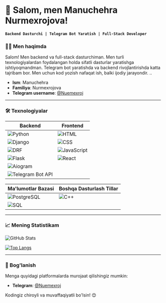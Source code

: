 # 👋 Salom, men Manuchehra Nurmexrojova!

**`Backend Dasturchi | Telegram Bot Yaratish | Full-Stack Developer`**

### 🧑‍💻 Men haqimda
Salom! Men backend va full-stack dasturchiman. Men turli texnologiyalardan foydalangan holda sifatli dasturlar yaratishga ishtiyoqmandman. Telegram bot yaratishda va backend rivojlantirishda katta tajribam bor. Men uchun kod yozish nafaqat ish, balki ijodiy jarayondir.
..
- **Ism**: Manuchehra
- **Familiya**: Nurmexrojova
- **Telegram username**: [@Nuemexroj](https://t.me/Nuemexroj)

---

### 🛠 Texnologiyalar

| Backend                   | Frontend                |
| ------------------------- | ----------------------- |
| ![Python](https://img.shields.io/badge/Python-3776AB?style=for-the-badge&logo=python&logoColor=white) | ![HTML](https://img.shields.io/badge/HTML5-E34F26?style=for-the-badge&logo=html5&logoColor=white) |
| ![Django](https://img.shields.io/badge/Django-092E20?style=for-the-badge&logo=django&logoColor=white) | ![CSS](https://img.shields.io/badge/CSS3-1572B6?style=for-the-badge&logo=css3&logoColor=white) |
| ![DRF](https://img.shields.io/badge/DRF-red?style=for-the-badge&logo=django&logoColor=white) | ![JavaScript](https://img.shields.io/badge/JavaScript-F7DF1E?style=for-the-badge&logo=javascript&logoColor=black) |
| ![Flask](https://img.shields.io/badge/Flask-000000?style=for-the-badge&logo=flask&logoColor=white) | ![React](https://img.shields.io/badge/React-61DAFB?style=for-the-badge&logo=react&logoColor=black) |
| ![Aiogram](https://img.shields.io/badge/Aiogram-blue?style=for-the-badge) | |
| ![Telegram Bot API](https://img.shields.io/badge/Telegram%20Bot%20API-26A5E4?style=for-the-badge&logo=telegram&logoColor=white) | |

| Ma'lumotlar Bazasi      | Boshqa Dasturlash Tillar |
| ----------------------- | ------------------------ |
| ![PostgreSQL](https://img.shields.io/badge/PostgreSQL-336791?style=for-the-badge&logo=postgresql&logoColor=white) | ![C++](https://img.shields.io/badge/C++-00599C?style=for-the-badge&logo=c%2B%2B&logoColor=white) |
| ![SQL](https://img.shields.io/badge/SQL-4479A1?style=for-the-badge&logo=sql&logoColor=white) | |

---

### 📈 Mening Statistikam

![GitHub Stats](https://github-readme-stats.vercel.app/api?username=Manuchexra&show_icons=true&theme=radical)

[![Top Langs](https://github-readme-stats.vercel.app/api/top-langs/?username=Manuchexra&layout=compact&theme=radical)](https://github.com/anuraghazra/github-readme-stats)

---

### 💬 Bog'lanish
Menga quyidagi platformalarda murojaat qilishingiz mumkin:
- **Telegram**: [@Nuemexroj](https://t.me/Nuemexroj)

Kodingiz chiroyli va muvaffaqiyatli bo'lsin! 😊
